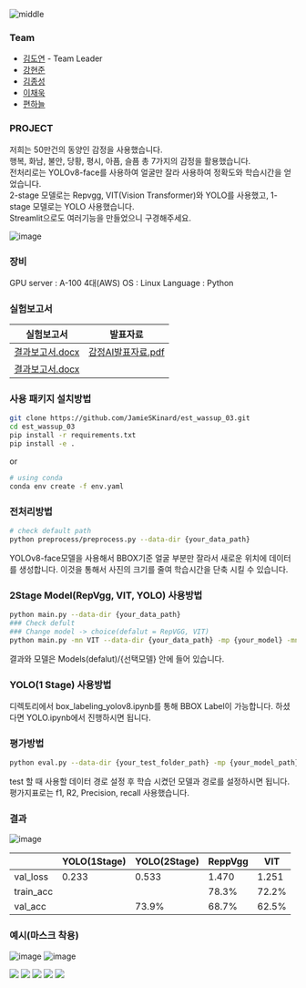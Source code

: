 ![middle](https://capsule-render.vercel.app/api?type=cylinder&color=0147FF&height=150&section=header&text=Wassup&fontColor=FFFFFF&fontSize=70&animation=fadeIn&fontAlignY=55)

### Team
- [김도연](https://github.com/electronicguy97) - Team Leader
- [강현준](https://github.com/)
- [김종성](https://github.com/JamieSKinard)
- [이채욱](https://github.com/leecw12)
- [편하늘](https://github.com/Haneul1002)

### PROJECT
저희는 50만건의 동양인 감정을 사용했습니다.<br>
행복, 화남, 불안, 당황, 평시, 아픔, 슬픔 총 7가지의 감정을 활용했습니다.<br>
전처리로는 YOLOv8-face를 사용하여 얼굴만 잘라 사용하여 정확도와 학습시간을 얻었습니다.<br>
2-stage 모델로는 Repvgg, VIT(Vision Transformer)와 YOLO를 사용했고, 1-stage 모델로는 YOLO 사용했습니다.<br>
Streamlit으로도 여러기능을 만들었으니 구경해주세요.<br>

![image](https://github.com/electronicguy97/est_wassup_03/assets/103613730/41417652-dea9-4123-a3d9-5332af6f4bc6)

### 장비
GPU server : A-100 4대(AWS)
OS : Linux
Language : Python

### 실험보고서
|실험보고서|발표자료|
|---|---|
|[결과보고서.docx](https://github.com/electronicguy97/est_wassup_03/files/14441413/default.docx)|[감정AI발표자료.pdf](https://github.com/electronicguy97/est_wassup_03/files/14441417/AI.pdf)|
|[결과보고서.docx](https://github.com/electronicguy97/est_wassup_03/files/14441418/default.docx)||

### 사용 패키지 설치방법
```bash
git clone https://github.com/JamieSKinard/est_wassup_03.git
cd est_wassup_03
pip install -r requirements.txt
pip install -e .
```
or
```bash
# using conda
conda env create -f env.yaml
```

### 전처리방법
```bash
# check default path
python preprocess/preprocess.py --data-dir {your_data_path}
```
YOLOv8-face모델을 사용해서 BBOX기준 얼굴 부분만 잘라서 새로운 위치에 데이터를 생성합니다. 이것을 통해서 사진의 크기를 줄여 학습시간을 단축 시킬 수 있습니다.

### 2Stage Model(RepVgg, VIT, YOLO) 사용방법
```bash
python main.py --data-dir {your_data_path}
### Check defult
### Change model -> choice(defalut = RepVGG, VIT)
python main.py -mn VIT --data-dir {your_data_path} -mp {your_model} -mn {Reppvgg or VIT}
```
결과와 모델은 Models(defalut)/{선택모델} 안에 들어 있습니다.

### YOLO(1 Stage) 사용방법
디렉토리에서 box_labeling_yolov8.ipynb를 통해 BBOX Label이 가능합니다. 하셨다면 YOLO.ipynb에서 진행하시면 됩니다.

### 평가방법
```bash
python eval.py --data-dir {your_test_folder_path} -mp {your_model_path} -mn {Repvgg, VIT}
```
test 할 때 사용할 데이터 경로 설정 후 학습 시켰던 모델과 경로를 설정하시면 됩니다.
평가지표로는 f1, R2, Precision, recall 사용했습니다.

### 결과

![image](https://github.com/electronicguy97/est_wassup_03/assets/103613730/1612b875-4c66-42f6-9eef-50566270eb37)

||YOLO(1Stage)|YOLO(2Stage)|ReppVgg|VIT|
|---|---|---|---|---|
|val_loss|0.233|0.533|1.470|1.251|
|train_acc|||78.3%|72.2%|
|val_acc||73.9%|68.7%|62.5%|

### 예시(마스크 착용)

![image](https://github.com/JamieSKinard/est_wassup_03/assets/103613730/028820b2-4d97-4a71-a405-96affe3465eb)
![image](https://github.com/JamieSKinard/est_wassup_03/assets/103613730/3a7145fb-6e0c-4cc2-880c-9da0bf5c71f9)

<img src="https://img.shields.io/badge/PyTorch-EE4C2C?style=for-the-badge&logo=PyTorch&logoColor=white"> <img src = "https://img.shields.io/badge/python-3776AB?style=for-the-badge&logo=python&logoColor=white">
<a href="https://code.visualstudio.com/" onClick=""><img src="https://img.shields.io/badge/VSC-007ACC?style=flat-square&logo=Visual Studio Code&logoColor=white"/></a>
<a href="https://www.linux.org/" onClick=""><img src="https://img.shields.io/badge/Linux-FCC624?style=flat-square&logo=Linux&logoColor=white"/></a>
<a href="https://git-scm.com/" onClick=""><img src="https://img.shields.io/badge/Git-F05032?style=flat-square&logo=Git&logoColor=white"/></a>
